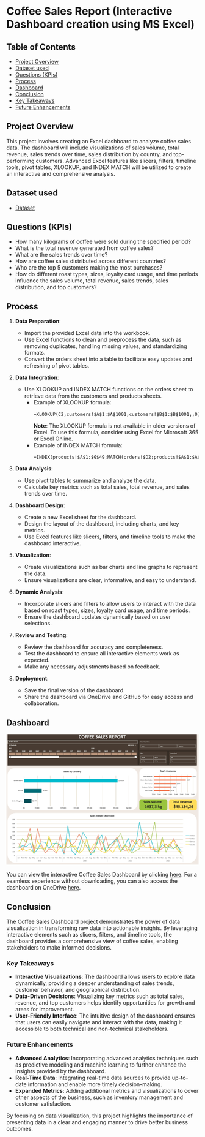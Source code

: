# Coffee Sales Report (Interactive Dashboard creation using MS Excel)

## Table of Contents

- [Project Overview](#project-overview)
- [Dataset used](#dataset-used)
- [Questions (KPIs)](#questions-kpis)
- [Process](#process)
- [Dashboard](#dashboard)
- [Conclusion](#conclusion)
- [Key Takeaways](#key-takeaways)
- [Future Enhancements](#future-enhancements)

## Project Overview
This project involves creating an Excel dashboard to analyze coffee sales data. The dashboard will include visualizations of sales volume, total revenue, sales trends over time, sales distribution by country, and top-performing customers. Advanced Excel features like slicers, filters, timeline tools, pivot tables, XLOOKUP, and INDEX MATCH will be utilized to create an interactive and comprehensive analysis.

## Dataset used
- <a href="https://github.com/rizkafr/data-analyst-portfolio/blob/main/coffee-sales-report/Coffee%20Sales%20Report_Data.xlsx">Dataset</a>

## Questions (KPIs)
- How many kilograms of coffee were sold during the specified period?
- What is the total revenue generated from coffee sales?
- What are the sales trends over time?
- How are coffee sales distributed across different countries?
- Who are the top 5 customers making the most purchases?
- How do different roast types, sizes, loyalty card usage, and time periods influence the sales volume, total revenue, sales trends, sales distribution, and top customers?


## Process
1. **Data Preparation**:
   - Import the provided Excel data into the workbook.
   - Use Excel functions to clean and preprocess the data, such as removing duplicates, handling missing values, and standardizing formats.
   - Convert the orders sheet into a table to facilitate easy updates and refreshing of pivot tables.

2. **Data Integration**:
   - Use XLOOKUP and INDEX MATCH functions on the orders sheet to retrieve data from the customers and products sheets.
     - Example of XLOOKUP formula:
       ```excel
       =XLOOKUP(C2;customers!$A$1:$A$1001;customers!$B$1:$B$1001;;0)
       ```
       **Note**: The XLOOKUP formula is not available in older versions of Excel. To use this formula, consider using Excel for Microsoft 365 or Excel Online.
     - Example of INDEX MATCH formula:
       ```excel
       =INDEX(products!$A$1:$G$49;MATCH(orders!$D2;products!$A$1:$A$49;0);MATCH(orders!I$1;products!$A$1:$G$1;0))
       ```

3. **Data Analysis**:
   - Use pivot tables to summarize and analyze the data.
   - Calculate key metrics such as total sales, total revenue, and sales trends over time.

4. **Dashboard Design**:
   - Create a new Excel sheet for the dashboard.
   - Design the layout of the dashboard, including charts, and key metrics.
   - Use Excel features like slicers, filters, and timeline tools to make the dashboard interactive.

5. **Visualization**:
   - Create visualizations such as bar charts and line graphs to represent the data.
   - Ensure visualizations are clear, informative, and easy to understand.

6. **Dynamic Analysis**:
   - Incorporate slicers and filters to allow users to interact with the data based on roast types, sizes, loyalty card usage, and time periods.
   - Ensure the dashboard updates dynamically based on user selections.

7. **Review and Testing**:
   - Review the dashboard for accuracy and completeness.
   - Test the dashboard to ensure all interactive elements work as expected.
   - Make any necessary adjustments based on feedback.

8. **Deployment**:
   - Save the final version of the dashboard.
   - Share the dashboard via OneDrive and GitHub for easy access and collaboration.

## Dashboard

![Screenshot Dashboard](https://github.com/rizkafr/data-analyst-portfolio/blob/main/coffee-sales-report/Coffee%20Sales%20Report_Dashboard.jpg)

You can view the interactive Coffee Sales Dashboard by clicking [here](https://github.com/rizkafr/data-analyst-portfolio/blob/main/coffee-sales-report/Coffee%20Sales%20Report_Dashboard.xlsx). For a seamless experience without downloading, you can also access the dashboard on OneDrive [here](https://1drv.ms/x/c/34170c969df0cedc/EQtRyq5oj3pKtqEq1frFmfoBI7usvPowi6SsUSXAW9aOjg?e=wDeyId).

## Conclusion

The Coffee Sales Dashboard project demonstrates the power of data visualization in transforming raw data into actionable insights. By leveraging interactive elements such as slicers, filters, and timeline tools, the dashboard provides a comprehensive view of coffee sales, enabling stakeholders to make informed decisions.

### Key Takeaways
- **Interactive Visualizations**: The dashboard allows users to explore data dynamically, providing a deeper understanding of sales trends, customer behavior, and geographical distribution.
- **Data-Driven Decisions**: Visualizing key metrics such as total sales, revenue, and top customers helps identify opportunities for growth and areas for improvement.
- **User-Friendly Interface**: The intuitive design of the dashboard ensures that users can easily navigate and interact with the data, making it accessible to both technical and non-technical stakeholders.

### Future Enhancements
- **Advanced Analytics**: Incorporating advanced analytics techniques such as predictive modeling and machine learning to further enhance the insights provided by the dashboard.
- **Real-Time Data**: Integrating real-time data sources to provide up-to-date information and enable more timely decision-making.
- **Expanded Metrics**: Adding additional metrics and visualizations to cover other aspects of the business, such as inventory management and customer satisfaction.

By focusing on data visualization, this project highlights the importance of presenting data in a clear and engaging manner to drive better business outcomes.

